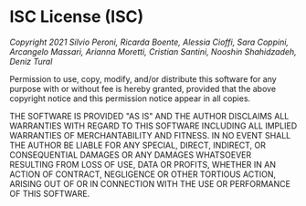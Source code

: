 ISC License (ISC)
==================================
_Copyright 2021 Silvio Peroni, Ricarda Boente, Alessia Cioffi, Sara Coppini, Arcangelo Massari, Arianna Moretti, Cristian Santini, Nooshin Shahidzadeh, Deniz Tural_

Permission to use, copy, modify, and/or distribute this software for any purpose with or
without fee is hereby granted, provided that the above copyright notice and this permission
notice appear in all copies.

THE SOFTWARE IS PROVIDED "AS IS" AND THE AUTHOR DISCLAIMS ALL WARRANTIES WITH REGARD TO THIS
SOFTWARE INCLUDING ALL IMPLIED WARRANTIES OF MERCHANTABILITY AND FITNESS. IN NO EVENT SHALL
THE AUTHOR BE LIABLE FOR ANY SPECIAL, DIRECT, INDIRECT, OR CONSEQUENTIAL DAMAGES OR ANY DAMAGES
WHATSOEVER RESULTING FROM LOSS OF USE, DATA OR PROFITS, WHETHER IN AN ACTION OF CONTRACT, NEGLIGENCE
OR OTHER TORTIOUS ACTION, ARISING OUT OF OR IN CONNECTION WITH THE USE OR PERFORMANCE OF THIS SOFTWARE.
